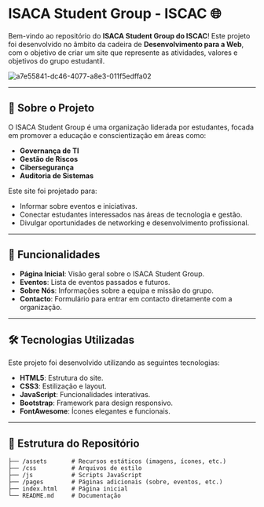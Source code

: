 # ISACA Student Group - ISCAC 🌐

Bem-vindo ao repositório do **ISACA Student Group do ISCAC**! Este projeto foi desenvolvido no âmbito da cadeira de **Desenvolvimento para a Web**, com o objetivo de criar um site que represente as atividades, valores e objetivos do grupo estudantil.

![a7e55841-dc46-4077-a8e3-011f5edffa02](https://github.com/user-attachments/assets/4a01954a-003a-47a0-85df-44dc756e63a2)

---

## 📖 Sobre o Projeto

O ISACA Student Group é uma organização liderada por estudantes, focada em promover a educação e conscientização em áreas como:
- **Governança de TI**
- **Gestão de Riscos**
- **Cibersegurança**
- **Auditoria de Sistemas**

Este site foi projetado para:
- Informar sobre eventos e iniciativas.
- Conectar estudantes interessados nas áreas de tecnologia e gestão.
- Divulgar oportunidades de networking e desenvolvimento profissional.

---

## 🚀 Funcionalidades

- **Página Inicial**: Visão geral sobre o ISACA Student Group.
- **Eventos**: Lista de eventos passados e futuros.
- **Sobre Nós**: Informações sobre a equipa e missão do grupo.
- **Contacto**: Formulário para entrar em contacto diretamente com a organização.

---

## 🛠️ Tecnologias Utilizadas

Este projeto foi desenvolvido utilizando as seguintes tecnologias:
- **HTML5**: Estrutura do site.
- **CSS3**: Estilização e layout.
- **JavaScript**: Funcionalidades interativas.
- **Bootstrap**: Framework para design responsivo.
- **FontAwesome**: Ícones elegantes e funcionais.

---

## 📂 Estrutura do Repositório

```plaintext
├── /assets       # Recursos estáticos (imagens, ícones, etc.)
├── /css          # Arquivos de estilo
├── /js           # Scripts JavaScript
├── /pages        # Páginas adicionais (sobre, eventos, etc.)
├── index.html    # Página inicial
└── README.md     # Documentação
